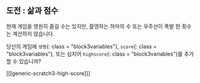 ## 도전 : 삶과 점수

현재 게임을 영원히 즐길 수는 있지만, 촬영하는 하마의 수 또는 우주선이 폭발 한 횟수는 계산하지 않습니다.

당신의 게임에 `생명`{: class = "block3variables"}, `score`{: class = "block3variables"}, 또는 심지어 `highscore`{: class = "block3variables"}를 추가 할 수 있습니까?

[[[generic-scratch3-high-score]]]